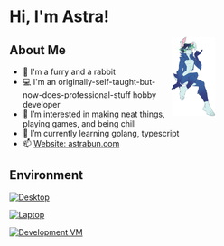 <div>
  <h1>Hi, I'm Astra!</h1>
  <img src="img/PUNXSimon_flirty.png" style="height: 10em; float: right; margin-right: 10em">
</div>

## About Me

- 🐰 I'm a furry and a rabbit
- 💻 I'm an originally-self-taught-but-now-does-professional-stuff hobby developer
- 👀 I’m interested in making neat things, playing games, and being chill
- 🌱 I’m currently learning golang, typescript
- 📫 [Website: astrabun.com](https://astrabun.com)

## Environment

[![Desktop](https://img.shields.io/badge/Desktop-Windows%2010-informational?style=for-the-badge&logo=appveyor)]()

[![Laptop](https://img.shields.io/badge/Laptop-Windows%2011-informational?style=for-the-badge&logo=appveyor)]()

[![Development VM](https://img.shields.io/badge/Development%20VM-Ubuntu%2022%2E04%2E1%20LTS%20%28Jammy%20Jellyfish%29-informational?style=for-the-badge&logo=appveyor)]()

